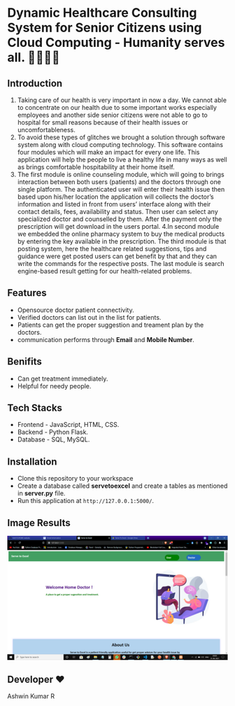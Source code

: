 # Dynamic Healthcare Consulting System for Senior Citizens using Cloud Computing - Humanity serves all. 👩‍⚕️👨‍⚕️

## Introduction
1. Taking care of our health is very important in now a day. We cannot able
to concentrate on our health due to some important works especially employees
and another side senior citizens were not able to go to hospital for small reasons
because of their health issues or uncomfortableness.
2. To avoid these types of glitches we brought a solution through software system along with cloud
computing technology. This software contains four modules which will make an
impact for every one life. This application will help the people to live a healthy
life in many ways as well as brings comfortable hospitability at their home itself.
3. The first module is online counseling module, which will going to brings
interaction between both users (patients) and the doctors through one single
platform. The authenticated user will enter their health issue then based upon
his/her location the application will collects the doctor’s information and listed in
front from users’ interface along with their contact details, fees, availability and
status. Then user can select any specialized doctor and counselled by them. After
the payment only the prescription will get download in the users portal.
4.In second module we embedded the online pharmacy system to buy the medical products
by entering the key available in the prescription. The third module is that posting
system, here the healthcare related suggestions, tips and guidance were get posted
users can get benefit by that and they can write the commands for the respective
posts. The last module is search engine-based result getting for our health-related
problems.  

## Features
- Opensource doctor patient connectivity.
- Verified doctors can list out in the list for patients.
- Patients can get the proper suggestion and treament plan by the doctors.
- communication performs through **Email** and **Mobile Number**.

## Benifits 
- Can get treatment immediately.
- Helpful for needy people.

## Tech Stacks 
- Frontend - JavaScript, HTML, CSS.
- Backend - Python Flask.
- Database - SQL, MySQL.

## Installation 
- Clone this repository to your workspace
- Create a database called **servetoexcel** and create a tables as mentioned in __server.py__ file.
- Run this application at `http://127.0.0.1:5000/`.

## Image Results
<img src="/Image Results/patient/img1.png">

## Developer ❤
Ashwin Kumar R 


